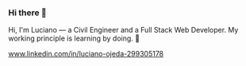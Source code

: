 ### Hi there 👋
Hi, I'm Luciano — a Civil Engineer and a Full Stack Web Developer. My working principle is learning by doing. 💯

www.linkedin.com/in/luciano-ojeda-299305178




<!--
**lucianoojeda36/lucianoojeda36** is a ✨ _special_ ✨ repository because its `README.md` (this file) appears on your GitHub profile.

Here are some ideas to get you started:

- 🔭 I’m currently working on ...
- 🌱 I’m currently learning ...
- 👯 I’m looking to collaborate on ...
- 🤔 I’m looking for help with ...
- 💬 Ask me about ...
- 📫 How to reach me: ...
- 😄 Pronouns: ...
- ⚡ Fun fact: ...
-->
